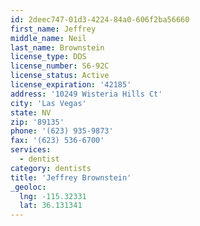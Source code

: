 ```yaml
---
id: 2deec747-01d3-4224-84a0-606f2ba56660
first_name: Jeffrey
middle_name: Neil
last_name: Brownstein
license_type: DDS
license_number: S6-92C
license_status: Active
license_expiration: '42185'
address: '10249 Wisteria Hills Ct'
city: 'Las Vegas'
state: NV
zip: '89135'
phone: '(623) 935-9873'
fax: '(623) 536-6700'
services:
  - dentist
category: dentists
title: 'Jeffrey Brownstein'
_geoloc:
  lng: -115.32331
  lat: 36.131341
---
```

